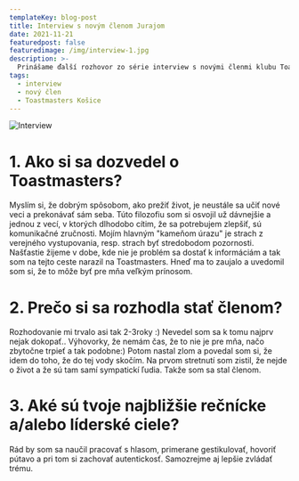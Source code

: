 ```yaml
---
templateKey: blog-post
title: Interview s novým členom Jurajom
date: 2021-11-21
featuredpost: false
featuredimage: /img/interview-1.jpg
description: >-
  Prinášame ďalší rozhovor zo série interview s novými členmi klubu Toastmasters Košice.
tags:
  - interview
  - nový člen
  - Toastmasters Košice
---
```

![Interview](/img/interview-1.jpg)

# 1. Ako si sa dozvedel o Toastmasters?
Myslím si, že dobrým spôsobom, ako prežiť život, je neustále sa učiť nové veci a prekonávať sám seba. Túto filozofiu som si osvojil už dávnejšie a jednou z vecí, v ktorých dlhodobo cítim, že sa potrebujem zlepšiť, sú komunikačné zručnosti. Mojím hlavným "kameňom úrazu" je strach z verejného vystupovania, resp. strach byť stredobodom pozornosti. 
Našťastie žijeme v dobe, kde nie je problém sa dostať k informáciám a tak som na tejto ceste narazil na Toastmasters. Hneď ma to zaujalo a uvedomil som si, že to môže byť pre mňa veľkým prínosom.

# 2. Prečo si sa rozhodla stať členom? 
Rozhodovanie mi trvalo asi tak 2-3roky :) Nevedel som sa k tomu najprv nejak dokopať.. Výhovorky, že nemám čas, že to nie je pre mňa, načo zbytočne trpieť a tak podobne:) 
Potom nastal zlom a povedal som si, že idem do toho, že do tej vody skočím. Na prvom stretnutí som zistil, že nejde o život a že sú tam samí sympatickí ľudia. Takže som sa stal členom.

# 3. Aké sú tvoje najbližšie rečnícke a/alebo líderské ciele?
Rád by som sa naučil pracovať s hlasom, primerane gestikulovať, hovoriť pútavo a pri tom si zachovať autentickosť. Samozrejme aj lepšie zvládať trému.